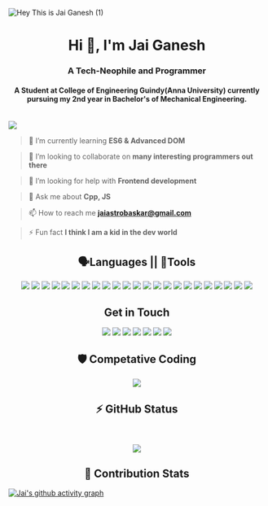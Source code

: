 ![Hey This is Jai Ganesh (1)](https://user-images.githubusercontent.com/73826061/132097973-97040434-80b5-4df4-b7be-5bf2c1a7cd5d.gif)
<h1 align="center">Hi 👋, I'm Jai Ganesh</h1>
<h3 align="center">A Tech-Neophile and Programmer</h3>
<h4 align="center">A Student at College of Engineering Guindy(Anna University) currently pursuing my 2nd year in Bachelor's of Mechanical Engineering.</h4>
<br>
<img src="https://komarev.com/ghpvc/?username=Jg-07&color=blueviolet" align="center"><br>

> 🌱 I’m currently learning **ES6 & Advanced DOM**

> 👯 I’m looking to collaborate on **many interesting programmers out there**

> 🤝 I’m looking for help with **Frontend development**

> 💬 Ask me about **Cpp, JS**

> 📫 How to reach me **jaiastrobaskar@gmail.com**

> ⚡ Fun fact **I think I am a kid in the dev world**


<h2 align="center">🗣Languages  || 🔨Tools</h2>
<p align="center">
  <img src="https://img.shields.io/badge/C-00599C?style=for-the-badge&logo=c&logoColor=white" />
  <img src="https://img.shields.io/badge/C%2B%2B-00599C?style=for-the-badge&logo=c%2B%2B&logoColor=white" />
  <img src="https://img.shields.io/badge/JavaScript-323330?style=for-the-badge&logo=javascript&logoColor=F7DF1E" />
  <img src="https://img.shields.io/badge/Python-3776AB?style=for-the-badge&logo=python&logoColor=white" />
  <img src="https://img.shields.io/badge/HTML5-E34F26?style=for-the-badge&logo=html5&logoColor=white" />
  <img src="https://img.shields.io/badge/CSS3-1572B6?style=for-the-badge&logo=css3&logoColor=white" />
  <img src="https://img.shields.io/badge/Bootstrap-563D7C?style=for-the-badge&logo=bootstrap&logoColor=white" />
  <img src="https://img.shields.io/badge/Numpy-777BB4?style=for-the-badge&logo=numpy&logoColor=white" />
  <img src="https://img.shields.io/badge/json-5E5C5C?style=for-the-badge&logo=json&logoColor=white" />
  <img src="https://img.shields.io/badge/OpenCV-27338e?style=for-the-badge&logo=OpenCV&logoColor=white" />
  <img src="https://img.shields.io/badge/npm-CB3837?style=for-the-badge&logo=npm&logoColor=white" />
  <img src="https://img.shields.io/badge/Vite-B73BFE?style=for-the-badge&logo=vite&logoColor=FFD62E" />
  <img src="https://img.shields.io/badge/React-20232A?style=for-the-badge&logo=react&logoColor=61DAFB" />
  <img src="https://img.shields.io/badge/Jupyter-F37626.svg?&style=for-the-badge&logo=Jupyter&logoColor=white" />
  <img src="https://img.shields.io/badge/Xampp-F37623?style=for-the-badge&logo=xampp&logoColor=white" />
  <img src="https://img.shields.io/badge/Ubuntu-E95420?style=for-the-badge&logo=ubuntu&logoColor=white" />
  <img src="https://img.shields.io/badge/Adobe%20Illustrator-FF9A00?style=for-the-badge&logo=adobe%20illustrator&logoColor=white" />
  <img src="https://img.shields.io/badge/Figma-F24E1E?style=for-the-badge&logo=figma&logoColor=white" />
  <img src="https://img.shields.io/badge/Adobe-Premiere%20Pro-9999FF?style=for-the-badge&logo=Adobe-Premiere%20Pro&labelColor=2f2f5b&logoWidth=15" />
  <img src="https://img.shields.io/badge/Canva-%2300C4CC.svg?&style=for-the-badge&logo=Canva&logoColor=white" />
  <img src="https://img.shields.io/badge/blender-%23F5792A.svg?style=for-the-badge&logo=blender&logoColor=white" />
  <img src="https://img.shields.io/badge/GitHub-100000?style=for-the-badge&logo=github&logoColor=white" />
  <img src="https://img.shields.io/badge/Git-F05032?style=for-the-badge&logo=git&logoColor=white" />
</p>


<h2 align="center">Get in Touch</h2>
<p align="center">
  <a href="https://dev.to/jg07_xd" target="blank"><img src="https://img.shields.io/badge/dev.to-0A0A0A?style=for-the-badge&logo=devdotto&logoColor=white"/></a>
  <a href="https://www.linkedin.com/in/jai-ganesh-baskar-a87b571ba" target="blank"><img src="https://img.shields.io/badge/LinkedIn-0077B5?style=for-the-badge&logo=linkedin&logoColor=white" /></a>
  <a href="https://twitter.com/j_a_i_g_02" target="blank"><img src="https://img.shields.io/badge/Twitter-1DA1F2?style=for-the-badge&logo=twitter&logoColor=white" /></a>
  <a href="jaiastrobaskar@gmail.com" target="blank"><img src="https://img.shields.io/badge/gmail-%23cc001f.svg?&style=for-the-badge&logo=gmail&logoColor=white"/></a>
  <a href="https://www.codewars.com/users/J_A_I_G07" target="blank"><img src="https://img.shields.io/badge/Codewars-B1361E?style=for-the-badge&logo=Codewars&logoColor=white" /></a>
  <a href="https://www.kaggle.com/jaiganeshbaskar/account" target="blank"><img src="https://img.shields.io/badge/Kaggle-20BEFF?style=for-the-badge&logo=Kaggle&logoColor=white" /></a>
  <a href="https://www.reddit.com/user/Existing_Sell7502" target="blank"><img src="https://img.shields.io/badge/Reddit-FF4500?style=for-the-badge&logo=reddit&logoColor=white" /></a>
</p>

<h2 align="center">🛡 Competative Coding</h2>
<p align="center">
<a href="https://www.codewars.com/users/J_A_I_G07"><img src="https://www.codewars.com/users/J_A_I_G07/badges/large"/></a>
</p>

<h2 align="center">⚡ GitHub Status</h2>
<br/>
<p align="center" >
  <img src="https://github-readme-stats.vercel.app/api?username=Jg-07&show_icons=true&theme=tokyonight" />
</p>

<h2 align="center">🤝 Contribution Stats</h2>

[![Jai's github activity graph](https://activity-graph.herokuapp.com/graph?username=Jg-07&theme=react-dark)](https://github.com/ashutosh00710/github-readme-activity-graph)
